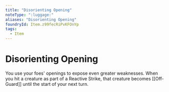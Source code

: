 ```yaml
---
title: "Disorienting Opening"
noteType: ":luggage:"
aliases: "Disorienting Opening"
foundryId: Item.z99fecRiPvKFOnYp
tags:
  - Item
---
```


# Disorienting Opening

You use your foes' openings to expose even greater weaknesses. When you hit a creature as part of a Reactive Strike, that creature becomes [[Off-Guard]] until the start of your next turn.
